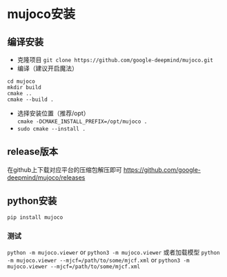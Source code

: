 # mujoco安装
## 编译安装
* 克隆项目
  ``` git clone https://github.com/google-deepmind/mujoco.git ```
* 编译（建议开启魔法）
```
cd mujoco
mkdir build
cmake ..
cmake --build .
```  
* 选择安装位置（推荐/opt）  
  `cmake -DCMAKE_INSTALL_PREFIX=/opt/mujoco .`
* `sudo cmake --install .`

## release版本
在github上下载对应平台的压缩包解压即可
https://github.com/google-deepmind/mujoco/releases

## python安装
  `pip install mujoco`
### 测试
 `python -m mujoco.viewer` or `python3 -m mujoco.viewer`
 或者加载模型
 `python -m mujoco.viewer --mjcf=/path/to/some/mjcf.xml` or
 `python3 -m mujoco.viewer --mjcf=/path/to/some/mjcf.xml`